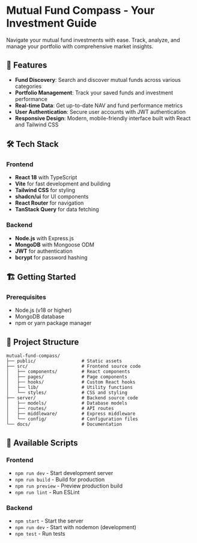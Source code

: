 # Mutual Fund Compass - Your Investment Guide

Navigate your mutual fund investments with ease. Track, analyze, and manage your portfolio with comprehensive market insights.

## 🚀 Features

- **Fund Discovery**: Search and discover mutual funds across various categories
- **Portfolio Management**: Track your saved funds and investment performance
- **Real-time Data**: Get up-to-date NAV and fund performance metrics
- **User Authentication**: Secure user accounts with JWT authentication
- **Responsive Design**: Modern, mobile-friendly interface built with React and Tailwind CSS

## 🛠️ Tech Stack

### Frontend
- **React 18** with TypeScript
- **Vite** for fast development and building
- **Tailwind CSS** for styling
- **shadcn/ui** for UI components
- **React Router** for navigation
- **TanStack Query** for data fetching

### Backend
- **Node.js** with Express.js
- **MongoDB** with Mongoose ODM
- **JWT** for authentication
- **bcrypt** for password hashing

## 🏗️ Getting Started

### Prerequisites
- Node.js (v18 or higher)
- MongoDB database
- npm or yarn package manager

## 📁 Project Structure

```
mutual-fund-compass/
├── public/                 # Static assets
├── src/                    # Frontend source code
│   ├── components/         # React components
│   ├── pages/              # Page components
│   ├── hooks/              # Custom React hooks
│   ├── lib/                # Utility functions
│   └── styles/             # CSS and styling
├── server/                 # Backend source code
│   ├── models/             # Database models
│   ├── routes/             # API routes
│   ├── middleware/         # Express middleware
│   └── config/             # Configuration files
└── docs/                   # Documentation
```

## 🔧 Available Scripts

### Frontend
- `npm run dev` - Start development server
- `npm run build` - Build for production
- `npm run preview` - Preview production build
- `npm run lint` - Run ESLint

### Backend
- `npm start` - Start the server
- `npm run dev` - Start with nodemon (development)
- `npm test` - Run tests
